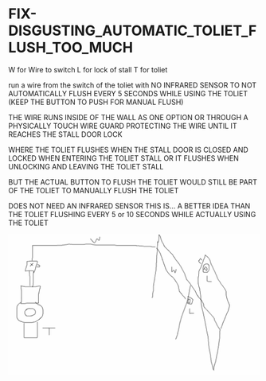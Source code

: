 # FIX-DISGUSTING_AUTOMATIC_TOLIET_FLUSH_TOO_MUCH

W for Wire to switch L for lock of stall T for toliet

run a wire from the switch of the toliet with NO INFRARED SENSOR TO NOT AUTOMATICALLY FLUSH EVERY 5 SECONDS WHILE USING THE TOLIET (KEEP THE BUTTON TO PUSH FOR MANUAL FLUSH)

THE WIRE RUNS INSIDE OF THE WALL AS ONE OPTION OR THROUGH A PHYSICALLY TOUCH WIRE GUARD PROTECTING THE WIRE UNTIL IT REACHES THE STALL DOOR LOCK

WHERE THE TOLIET FLUSHES WHEN THE STALL DOOR IS CLOSED AND LOCKED WHEN ENTERING THE TOLIET STALL
OR IT FLUSHES WHEN UNLOCKING AND LEAVING THE TOLIET STALL

BUT THE ACTUAL BUTTON TO FLUSH THE TOLIET WOULD STILL BE PART OF THE TOLIET TO MANUALLY FLUSH THE TOLIET




DOES NOT NEED AN INFRARED SENSOR
THIS IS... A BETTER IDEA THAN THE TOLIET FLUSHING EVERY 5 or 10 SECONDS WHILE ACTUALLY USING THE TOLIET

![s1](https://raw.githubusercontent.com/c4pt00/FIX-DISGUSTING_AUTOMATIC_TOLIET_FLUSH_TOO_MUCH/refs/heads/main/FIX-DISGUSTING-TOLIET-FLUSH-TOO-MUCH.png)
